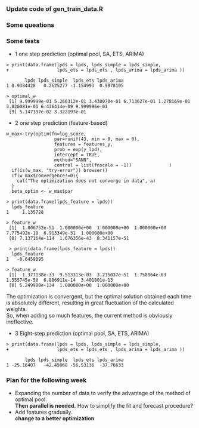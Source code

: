 ### Update code of gen_train_data.R

### Some queations


### Some tests  

* 1 one step prediction (optimal pool, SA, ETS, ARIMA) 
```
> print(data.frame(lpds = lpds, lpds_simple = lpds_simple,
+                  lpds_ets = lpds_ets , lpds_arima = lpds_arima ))

       lpds lpds_simple  lpds_ets lpds_arima
1 0.9384428   0.2625277 -1.154993  0.9978105

> optimal_w
 [1] 9.999999e-01 5.266312e-01 3.438070e-01 6.713627e-01 1.278169e-01 3.026081e-01 6.436414e-09 9.999996e-01
 [9] 5.147197e-02 3.322197e-01
```
* 2 one step prediction (feature-based) 
```
w_max<-try(optim(fn=log_score,
                  par=runif(43, min = 0, max = 0),
                  features = features_y,
                  prob = exp(y_lpd),
                  intercept = TRUE,
                  method="SANN",
                  control = list(fnscale = -1))              )
  if(is(w_max, "try-error")) browser()
  if(w_max$convergence!=0){
    cat("The optimization does not converge in data", a)
  }
  beta_optim <- w_max$par
```
```
> print(data.frame(lpds_feature = lpds))
  lpds_feature
1     1.135728

> feature_w
 [1]  1.806752e-51  1.000000e+00  1.000000e+00  1.000000e+00  7.775492e-18  6.913349e-31  1.000000e+00
 [8] 7.137164e-114  1.676356e-43  8.341157e-51
 
 > print(data.frame(lpds_feature = lpds))
  lpds_feature
1   -0.6459095

> feature_w
 [1]  1.377138e-33  9.513313e-03  3.215037e-51  1.758064e-63  1.555745e-50  6.886911e-14  3.401801e-13
 [8] 5.249988e-134  1.000000e+00  1.000000e+00
```
The optimization is convergent, but the optimal solution obtained each time is absolutely different, resulting in great fluctuation of the calculated weights.  
So, when adding so much features, the current method is obviously ineffective.

* 3 Eight-step prediction (optimal pool, SA, ETS, ARIMA) 
```
> print(data.frame(lpds = lpds, lpds_simple = lpds_simple,
+                  lpds_ets = lpds_ets , lpds_arima = lpds_arima ))

       lpds lpds_simple  lpds_ets lpds_arima
1 -25.16407   -42.45068 -56.53136  -37.76633
```
### Plan for the following week
*  Expanding the number of data to verify the advantage of the method of optimal pool.  
**Then parallel is needed.** How to simplify the fit and forecast procedure?   
*  Add features gradually.  
**change to a better optimization**


